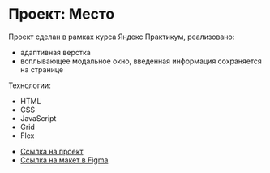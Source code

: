 # Проект: Место
Проект сделан в рамках курса Яндекс Практикум, реализовано:
- адаптивная верстка
- всплывающее модальное окно, введенная информация сохраняется на странице

Технологии:
- HTML
- CSS
- JavaScript
- Grid
- Flex

* [Ссылка на проект]()
* [Ссылка на макет в Figma](https://www.figma.com/file/2cn9N9jSkmxD84oJik7xL7/JavaScript.-Sprint-4?node-id=0%3A1)

